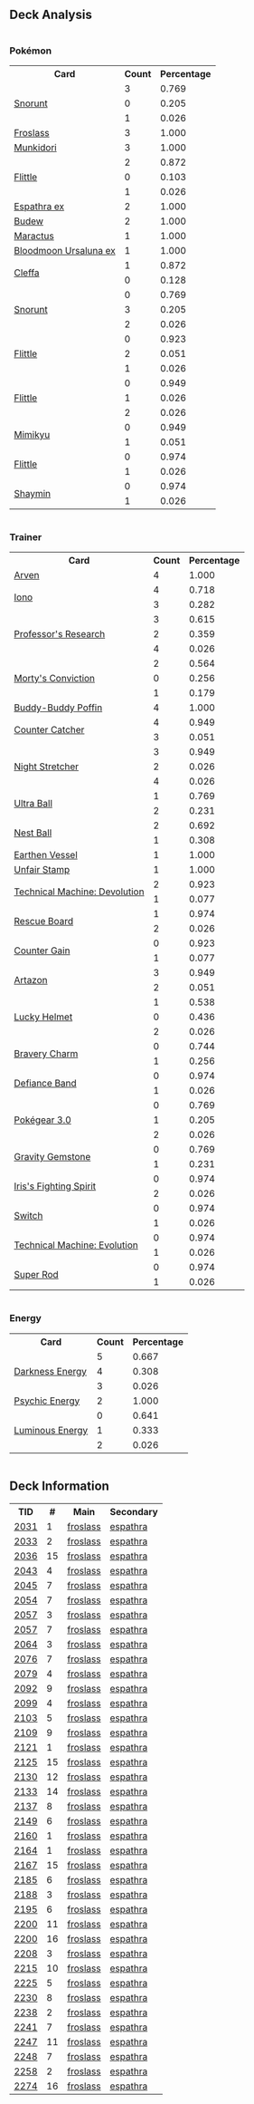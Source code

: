 
## Deck Analysis

<div style="display: flex; flex-wrap: wrap;">
<div style="flex: 1; margin-right: 10px;">
<h3>Pokémon</h3><table><tr><th>Card</th><th>Count</th><th>Percentage</th></tr><tr><td rowspan='3'><a href='https://limitlesstcg.com/cards/TWM/51'>Snorunt</a></td><td>3</td><td>0.769</td></tr><tr><td>0</td><td>0.205</td></tr><tr><td>1</td><td>0.026</td></tr><tr><td rowspan='1'><a href='https://limitlesstcg.com/cards/TWM/53'>Froslass</a></td><td>3</td><td>1.000</td></tr><tr><td rowspan='1'><a href='https://limitlesstcg.com/cards/TWM/95'>Munkidori</a></td><td>3</td><td>1.000</td></tr><tr><td rowspan='3'><a href='https://limitlesstcg.com/cards/SVI/100'>Flittle</a></td><td>2</td><td>0.872</td></tr><tr><td>0</td><td>0.103</td></tr><tr><td>1</td><td>0.026</td></tr><tr><td rowspan='1'><a href='https://limitlesstcg.com/cards/PAF/6'>Espathra ex</a></td><td>2</td><td>1.000</td></tr><tr><td rowspan='1'><a href='https://limitlesstcg.com/cards/PRE/4'>Budew</a></td><td>2</td><td>1.000</td></tr><tr><td rowspan='1'><a href='https://limitlesstcg.com/cards/jp/SV9/6?translate=en'>Maractus</a></td><td>1</td><td>1.000</td></tr><tr><td rowspan='1'><a href='https://limitlesstcg.com/cards/TWM/141'>Bloodmoon Ursaluna ex</a></td><td>1</td><td>1.000</td></tr><tr><td rowspan='2'><a href='https://limitlesstcg.com/cards/OBF/80'>Cleffa</a></td><td>1</td><td>0.872</td></tr><tr><td>0</td><td>0.128</td></tr><tr><td rowspan='3'><a href='https://limitlesstcg.com/cards/PAR/37'>Snorunt</a></td><td>0</td><td>0.769</td></tr><tr><td>3</td><td>0.205</td></tr><tr><td>2</td><td>0.026</td></tr><tr><td rowspan='3'><a href='https://limitlesstcg.com/cards/PAR/80'>Flittle</a></td><td>0</td><td>0.923</td></tr><tr><td>2</td><td>0.051</td></tr><tr><td>1</td><td>0.026</td></tr><tr><td rowspan='3'><a href='https://limitlesstcg.com/cards/SSP/94'>Flittle</a></td><td>0</td><td>0.949</td></tr><tr><td>1</td><td>0.026</td></tr><tr><td>2</td><td>0.026</td></tr><tr><td rowspan='2'><a href='https://limitlesstcg.com/cards/PAL/97'>Mimikyu</a></td><td>0</td><td>0.949</td></tr><tr><td>1</td><td>0.051</td></tr><tr><td rowspan='2'><a href='https://limitlesstcg.com/cards/PAF/41'>Flittle</a></td><td>0</td><td>0.974</td></tr><tr><td>1</td><td>0.026</td></tr><tr><td rowspan='2'><a href='https://limitlesstcg.com/cards/jp/SV9a/6?translate=en'>Shaymin</a></td><td>0</td><td>0.974</td></tr><tr><td>1</td><td>0.026</td></tr></table>
</div><div style='flex: 1; margin-right: 10px;'><h3>Trainer</h3><table><tr><th>Card</th><th>Count</th><th>Percentage</th></tr><tr><td rowspan='1'><a href='https://limitlesstcg.com/cards/OBF/186'>Arven</a></td><td>4</td><td>1.000</td></tr><tr><td rowspan='2'><a href='https://limitlesstcg.com/cards/PAL/185'>Iono</a></td><td>4</td><td>0.718</td></tr><tr><td>3</td><td>0.282</td></tr><tr><td rowspan='3'><a href='https://limitlesstcg.com/cards/SVI/189'>Professor's Research</a></td><td>3</td><td>0.615</td></tr><tr><td>2</td><td>0.359</td></tr><tr><td>4</td><td>0.026</td></tr><tr><td rowspan='3'><a href='https://limitlesstcg.com/cards/TEF/155'>Morty's Conviction</a></td><td>2</td><td>0.564</td></tr><tr><td>0</td><td>0.256</td></tr><tr><td>1</td><td>0.179</td></tr><tr><td rowspan='1'><a href='https://limitlesstcg.com/cards/TEF/144'>Buddy-Buddy Poffin</a></td><td>4</td><td>1.000</td></tr><tr><td rowspan='2'><a href='https://limitlesstcg.com/cards/PAR/160'>Counter Catcher</a></td><td>4</td><td>0.949</td></tr><tr><td>3</td><td>0.051</td></tr><tr><td rowspan='3'><a href='https://limitlesstcg.com/cards/SFA/61'>Night Stretcher</a></td><td>3</td><td>0.949</td></tr><tr><td>2</td><td>0.026</td></tr><tr><td>4</td><td>0.026</td></tr><tr><td rowspan='2'><a href='https://limitlesstcg.com/cards/SVI/196'>Ultra Ball</a></td><td>1</td><td>0.769</td></tr><tr><td>2</td><td>0.231</td></tr><tr><td rowspan='2'><a href='https://limitlesstcg.com/cards/SVI/181'>Nest Ball</a></td><td>2</td><td>0.692</td></tr><tr><td>1</td><td>0.308</td></tr><tr><td rowspan='1'><a href='https://limitlesstcg.com/cards/PAR/163'>Earthen Vessel</a></td><td>1</td><td>1.000</td></tr><tr><td rowspan='1'><a href='https://limitlesstcg.com/cards/TWM/165'>Unfair Stamp</a></td><td>1</td><td>1.000</td></tr><tr><td rowspan='2'><a href='https://limitlesstcg.com/cards/PAR/177'>Technical Machine: Devolution</a></td><td>2</td><td>0.923</td></tr><tr><td>1</td><td>0.077</td></tr><tr><td rowspan='2'><a href='https://limitlesstcg.com/cards/TEF/159'>Rescue Board</a></td><td>1</td><td>0.974</td></tr><tr><td>2</td><td>0.026</td></tr><tr><td rowspan='2'><a href='https://limitlesstcg.com/cards/SSP/169'>Counter Gain</a></td><td>0</td><td>0.923</td></tr><tr><td>1</td><td>0.077</td></tr><tr><td rowspan='2'><a href='https://limitlesstcg.com/cards/PAL/171'>Artazon</a></td><td>3</td><td>0.949</td></tr><tr><td>2</td><td>0.051</td></tr><tr><td rowspan='3'><a href='https://limitlesstcg.com/cards/TWM/158'>Lucky Helmet</a></td><td>1</td><td>0.538</td></tr><tr><td>0</td><td>0.436</td></tr><tr><td>2</td><td>0.026</td></tr><tr><td rowspan='2'><a href='https://limitlesstcg.com/cards/PAL/173'>Bravery Charm</a></td><td>0</td><td>0.744</td></tr><tr><td>1</td><td>0.256</td></tr><tr><td rowspan='2'><a href='https://limitlesstcg.com/cards/SVI/169'>Defiance Band</a></td><td>0</td><td>0.974</td></tr><tr><td>1</td><td>0.026</td></tr><tr><td rowspan='3'><a href='https://limitlesstcg.com/cards/SVI/186'>Pokégear 3.0</a></td><td>0</td><td>0.769</td></tr><tr><td>1</td><td>0.205</td></tr><tr><td>2</td><td>0.026</td></tr><tr><td rowspan='2'><a href='https://limitlesstcg.com/cards/SCR/137'>Gravity Gemstone</a></td><td>0</td><td>0.769</td></tr><tr><td>1</td><td>0.231</td></tr><tr><td rowspan='2'><a href='https://limitlesstcg.com/cards/jp/SV9/94?translate=en'>Iris's Fighting Spirit</a></td><td>0</td><td>0.974</td></tr><tr><td>2</td><td>0.026</td></tr><tr><td rowspan='2'><a href='https://limitlesstcg.com/cards/SVI/194'>Switch</a></td><td>0</td><td>0.974</td></tr><tr><td>1</td><td>0.026</td></tr><tr><td rowspan='2'><a href='https://limitlesstcg.com/cards/PAR/178'>Technical Machine: Evolution</a></td><td>0</td><td>0.974</td></tr><tr><td>1</td><td>0.026</td></tr><tr><td rowspan='2'><a href='https://limitlesstcg.com/cards/PAL/188'>Super Rod</a></td><td>0</td><td>0.974</td></tr><tr><td>1</td><td>0.026</td></tr></table>
</div><div style='flex: 1; margin-right: 10px;'><h3>Energy</h3><table><tr><th>Card</th><th>Count</th><th>Percentage</th></tr><tr><td rowspan='3'><a href='https://limitlesstcg.com/cards/SVE/15'>Darkness Energy</a></td><td>5</td><td>0.667</td></tr><tr><td>4</td><td>0.308</td></tr><tr><td>3</td><td>0.026</td></tr><tr><td rowspan='1'><a href='https://limitlesstcg.com/cards/SVE/13'>Psychic Energy</a></td><td>2</td><td>1.000</td></tr><tr><td rowspan='3'><a href='https://limitlesstcg.com/cards/PAL/191'>Luminous Energy</a></td><td>0</td><td>0.641</td></tr><tr><td>1</td><td>0.333</td></tr><tr><td>2</td><td>0.026</td></tr></table>
</div></div>

## Deck Information

<table>
<tr><th>TID</th><th>#</th><th>Main</th><th>Secondary</th></tr>
<tr><td><a href='https://limitlesstcg.com/tournaments/jp/2031'>2031</a></td><td>1</td><td><a href='https://limitlesstcg.com/decks/list/jp/30310'>froslass</a></td><td><a href='https://limitlesstcg.com/decks/list/jp/30310'>espathra</a></td></tr><tr><td><a href='https://limitlesstcg.com/tournaments/jp/2033'>2033</a></td><td>2</td><td><a href='https://limitlesstcg.com/decks/list/jp/30343'>froslass</a></td><td><a href='https://limitlesstcg.com/decks/list/jp/30343'>espathra</a></td></tr><tr><td><a href='https://limitlesstcg.com/tournaments/jp/2036'>2036</a></td><td>15</td><td><a href='https://limitlesstcg.com/decks/list/jp/30404'>froslass</a></td><td><a href='https://limitlesstcg.com/decks/list/jp/30404'>espathra</a></td></tr><tr><td><a href='https://limitlesstcg.com/tournaments/jp/2043'>2043</a></td><td>4</td><td><a href='https://limitlesstcg.com/decks/list/jp/30504'>froslass</a></td><td><a href='https://limitlesstcg.com/decks/list/jp/30504'>espathra</a></td></tr><tr><td><a href='https://limitlesstcg.com/tournaments/jp/2045'>2045</a></td><td>7</td><td><a href='https://limitlesstcg.com/decks/list/jp/30539'>froslass</a></td><td><a href='https://limitlesstcg.com/decks/list/jp/30539'>espathra</a></td></tr><tr><td><a href='https://limitlesstcg.com/tournaments/jp/2054'>2054</a></td><td>7</td><td><a href='https://limitlesstcg.com/decks/list/jp/30682'>froslass</a></td><td><a href='https://limitlesstcg.com/decks/list/jp/30682'>espathra</a></td></tr><tr><td><a href='https://limitlesstcg.com/tournaments/jp/2057'>2057</a></td><td>3</td><td><a href='https://limitlesstcg.com/decks/list/jp/30725'>froslass</a></td><td><a href='https://limitlesstcg.com/decks/list/jp/30725'>espathra</a></td></tr><tr><td><a href='https://limitlesstcg.com/tournaments/jp/2057'>2057</a></td><td>7</td><td><a href='https://limitlesstcg.com/decks/list/jp/30729'>froslass</a></td><td><a href='https://limitlesstcg.com/decks/list/jp/30729'>espathra</a></td></tr><tr><td><a href='https://limitlesstcg.com/tournaments/jp/2064'>2064</a></td><td>3</td><td><a href='https://limitlesstcg.com/decks/list/jp/30836'>froslass</a></td><td><a href='https://limitlesstcg.com/decks/list/jp/30836'>espathra</a></td></tr><tr><td><a href='https://limitlesstcg.com/tournaments/jp/2076'>2076</a></td><td>7</td><td><a href='https://limitlesstcg.com/decks/list/jp/31012'>froslass</a></td><td><a href='https://limitlesstcg.com/decks/list/jp/31012'>espathra</a></td></tr><tr><td><a href='https://limitlesstcg.com/tournaments/jp/2079'>2079</a></td><td>4</td><td><a href='https://limitlesstcg.com/decks/list/jp/31012'>froslass</a></td><td><a href='https://limitlesstcg.com/decks/list/jp/31012'>espathra</a></td></tr><tr><td><a href='https://limitlesstcg.com/tournaments/jp/2092'>2092</a></td><td>9</td><td><a href='https://limitlesstcg.com/decks/list/jp/31266'>froslass</a></td><td><a href='https://limitlesstcg.com/decks/list/jp/31266'>espathra</a></td></tr><tr><td><a href='https://limitlesstcg.com/tournaments/jp/2099'>2099</a></td><td>4</td><td><a href='https://limitlesstcg.com/decks/list/jp/31369'>froslass</a></td><td><a href='https://limitlesstcg.com/decks/list/jp/31369'>espathra</a></td></tr><tr><td><a href='https://limitlesstcg.com/tournaments/jp/2103'>2103</a></td><td>5</td><td><a href='https://limitlesstcg.com/decks/list/jp/31431'>froslass</a></td><td><a href='https://limitlesstcg.com/decks/list/jp/31431'>espathra</a></td></tr><tr><td><a href='https://limitlesstcg.com/tournaments/jp/2109'>2109</a></td><td>9</td><td><a href='https://limitlesstcg.com/decks/list/jp/31531'>froslass</a></td><td><a href='https://limitlesstcg.com/decks/list/jp/31531'>espathra</a></td></tr><tr><td><a href='https://limitlesstcg.com/tournaments/jp/2121'>2121</a></td><td>1</td><td><a href='https://limitlesstcg.com/decks/list/jp/31715'>froslass</a></td><td><a href='https://limitlesstcg.com/decks/list/jp/31715'>espathra</a></td></tr><tr><td><a href='https://limitlesstcg.com/tournaments/jp/2125'>2125</a></td><td>15</td><td><a href='https://limitlesstcg.com/decks/list/jp/31793'>froslass</a></td><td><a href='https://limitlesstcg.com/decks/list/jp/31793'>espathra</a></td></tr><tr><td><a href='https://limitlesstcg.com/tournaments/jp/2130'>2130</a></td><td>12</td><td><a href='https://limitlesstcg.com/decks/list/jp/31870'>froslass</a></td><td><a href='https://limitlesstcg.com/decks/list/jp/31870'>espathra</a></td></tr><tr><td><a href='https://limitlesstcg.com/tournaments/jp/2133'>2133</a></td><td>14</td><td><a href='https://limitlesstcg.com/decks/list/jp/31919'>froslass</a></td><td><a href='https://limitlesstcg.com/decks/list/jp/31919'>espathra</a></td></tr><tr><td><a href='https://limitlesstcg.com/tournaments/jp/2137'>2137</a></td><td>8</td><td><a href='https://limitlesstcg.com/decks/list/jp/31976'>froslass</a></td><td><a href='https://limitlesstcg.com/decks/list/jp/31976'>espathra</a></td></tr><tr><td><a href='https://limitlesstcg.com/tournaments/jp/2149'>2149</a></td><td>6</td><td><a href='https://limitlesstcg.com/decks/list/jp/32159'>froslass</a></td><td><a href='https://limitlesstcg.com/decks/list/jp/32159'>espathra</a></td></tr><tr><td><a href='https://limitlesstcg.com/tournaments/jp/2160'>2160</a></td><td>1</td><td><a href='https://limitlesstcg.com/decks/list/jp/32330'>froslass</a></td><td><a href='https://limitlesstcg.com/decks/list/jp/32330'>espathra</a></td></tr><tr><td><a href='https://limitlesstcg.com/tournaments/jp/2164'>2164</a></td><td>1</td><td><a href='https://limitlesstcg.com/decks/list/jp/32392'>froslass</a></td><td><a href='https://limitlesstcg.com/decks/list/jp/32392'>espathra</a></td></tr><tr><td><a href='https://limitlesstcg.com/tournaments/jp/2167'>2167</a></td><td>15</td><td><a href='https://limitlesstcg.com/decks/list/jp/32454'>froslass</a></td><td><a href='https://limitlesstcg.com/decks/list/jp/32454'>espathra</a></td></tr><tr><td><a href='https://limitlesstcg.com/tournaments/jp/2185'>2185</a></td><td>6</td><td><a href='https://limitlesstcg.com/decks/list/jp/32709'>froslass</a></td><td><a href='https://limitlesstcg.com/decks/list/jp/32709'>espathra</a></td></tr><tr><td><a href='https://limitlesstcg.com/tournaments/jp/2188'>2188</a></td><td>3</td><td><a href='https://limitlesstcg.com/decks/list/jp/32751'>froslass</a></td><td><a href='https://limitlesstcg.com/decks/list/jp/32751'>espathra</a></td></tr><tr><td><a href='https://limitlesstcg.com/tournaments/jp/2195'>2195</a></td><td>6</td><td><a href='https://limitlesstcg.com/decks/list/jp/32864'>froslass</a></td><td><a href='https://limitlesstcg.com/decks/list/jp/32864'>espathra</a></td></tr><tr><td><a href='https://limitlesstcg.com/tournaments/jp/2200'>2200</a></td><td>11</td><td><a href='https://limitlesstcg.com/decks/list/jp/32949'>froslass</a></td><td><a href='https://limitlesstcg.com/decks/list/jp/32949'>espathra</a></td></tr><tr><td><a href='https://limitlesstcg.com/tournaments/jp/2200'>2200</a></td><td>16</td><td><a href='https://limitlesstcg.com/decks/list/jp/32954'>froslass</a></td><td><a href='https://limitlesstcg.com/decks/list/jp/32954'>espathra</a></td></tr><tr><td><a href='https://limitlesstcg.com/tournaments/jp/2208'>2208</a></td><td>3</td><td><a href='https://limitlesstcg.com/decks/list/jp/33067'>froslass</a></td><td><a href='https://limitlesstcg.com/decks/list/jp/33067'>espathra</a></td></tr><tr><td><a href='https://limitlesstcg.com/tournaments/jp/2215'>2215</a></td><td>10</td><td><a href='https://limitlesstcg.com/decks/list/jp/33184'>froslass</a></td><td><a href='https://limitlesstcg.com/decks/list/jp/33184'>espathra</a></td></tr><tr><td><a href='https://limitlesstcg.com/tournaments/jp/2225'>2225</a></td><td>5</td><td><a href='https://limitlesstcg.com/decks/list/jp/33336'>froslass</a></td><td><a href='https://limitlesstcg.com/decks/list/jp/33336'>espathra</a></td></tr><tr><td><a href='https://limitlesstcg.com/tournaments/jp/2230'>2230</a></td><td>8</td><td><a href='https://limitlesstcg.com/decks/list/jp/33418'>froslass</a></td><td><a href='https://limitlesstcg.com/decks/list/jp/33418'>espathra</a></td></tr><tr><td><a href='https://limitlesstcg.com/tournaments/jp/2238'>2238</a></td><td>2</td><td><a href='https://limitlesstcg.com/decks/list/jp/33540'>froslass</a></td><td><a href='https://limitlesstcg.com/decks/list/jp/33540'>espathra</a></td></tr><tr><td><a href='https://limitlesstcg.com/tournaments/jp/2241'>2241</a></td><td>7</td><td><a href='https://limitlesstcg.com/decks/list/jp/33593'>froslass</a></td><td><a href='https://limitlesstcg.com/decks/list/jp/33593'>espathra</a></td></tr><tr><td><a href='https://limitlesstcg.com/tournaments/jp/2247'>2247</a></td><td>11</td><td><a href='https://limitlesstcg.com/decks/list/jp/33661'>froslass</a></td><td><a href='https://limitlesstcg.com/decks/list/jp/33661'>espathra</a></td></tr><tr><td><a href='https://limitlesstcg.com/tournaments/jp/2248'>2248</a></td><td>7</td><td><a href='https://limitlesstcg.com/decks/list/jp/33673'>froslass</a></td><td><a href='https://limitlesstcg.com/decks/list/jp/33673'>espathra</a></td></tr><tr><td><a href='https://limitlesstcg.com/tournaments/jp/2258'>2258</a></td><td>2</td><td><a href='https://limitlesstcg.com/decks/list/jp/33824'>froslass</a></td><td><a href='https://limitlesstcg.com/decks/list/jp/33824'>espathra</a></td></tr><tr><td><a href='https://limitlesstcg.com/tournaments/jp/2274'>2274</a></td><td>16</td><td><a href='https://limitlesstcg.com/decks/list/jp/34083'>froslass</a></td><td><a href='https://limitlesstcg.com/decks/list/jp/34083'>espathra</a></td></tr></table>
